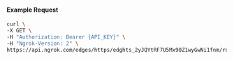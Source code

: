 <!-- Code generated for API Clients. DO NOT EDIT. -->

#### Example Request

```bash
curl \
-X GET \
-H "Authorization: Bearer {API_KEY}" \
-H "Ngrok-Version: 2" \
https://api.ngrok.com/edges/https/edghts_2yJQYtRF7U5Mx90Z1wyGwNi1fnm/routes/edghtsrt_2yJQYooo2WEVASV5AtHVUMA4yO3/webhook_verification
```
